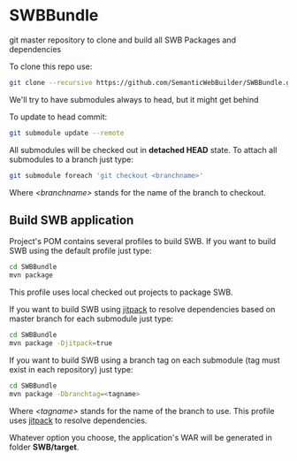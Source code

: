 # SWBBundle
git master repository to clone and build all SWB Packages and dependencies

To clone this repo use:

```sh
git clone --recursive https://github.com/SemanticWebBuilder/SWBBundle.git
```

We'll try to have submodules always to head, but it might get behind

To update to head commit:

```sh
git submodule update --remote
```

All submodules will be checked out in **detached HEAD** state. To attach all submodules to a branch just type:

```sh
git submodule foreach 'git checkout <branchname>'
```

Where _&lt;branchname>_ stands for the name of the branch to checkout.

## Build SWB application
Project's POM contains several profiles to build SWB. If you want to build SWB using the default profile just type:

```sh
cd SWBBundle
mvn package
```

This profile uses local checked out projects to package SWB.


If you want to build SWB using [jitpack](https://jitpack.io/) to resolve dependencies based on master branch for each submodule just type:

```sh
cd SWBBundle
mvn package -Djitpack=true
```

If you want to build SWB using a branch tag on each submodule (tag must exist in each repository) just type:

```sh
cd SWBBundle
mvn package -Dbranchtag=<tagname>
```

Where _&lt;tagname>_ stands for the name of the branch to use. This profile uses [jitpack](https://jitpack.io/) to resolve dependencies.

Whatever option you choose, the application's WAR will be generated in folder **SWB/target**.
